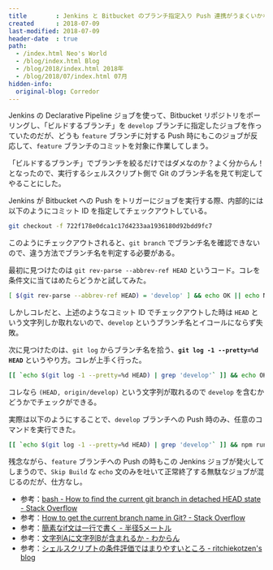 ```yaml
---
title        : Jenkins と Bitbucket のブランチ指定入り Push 連携がうまくいかなかったのでやり方を変えた
created      : 2018-07-09
last-modified: 2018-07-09
header-date  : true
path:
  - /index.html Neo's World
  - /blog/index.html Blog
  - /blog/2018/index.html 2018年
  - /blog/2018/07/index.html 07月
hidden-info:
  original-blog: Corredor
---
```


Jenkins の Declarative Pipeline ジョブを使って、Bitbucket リポジトリをポーリングし、「ビルドするブランチ」を `develop` ブランチに指定したジョブを作っていたのだが、どうも `feature` ブランチに対する Push 時にもこのジョブが反応して、`feature` ブランチのコミットを対象に作業してしまう。

「ビルドするブランチ」でブランチを絞るだけではダメなのか？よく分からん！となったので、実行するシェルスクリプト側で Git のブランチ名を見て判定してやることにした。

Jenkins が Bitbucket への Push をトリガーにジョブを実行する際、内部的には以下のようにコミット ID を指定してチェックアウトしている。

```bash
git checkout -f 722f178e0dca1c17d4233aa1936180d92bdd9fc7
```

このようにチェックアウトされると、`git branch` でブランチ名を確認できないので、違う方法でブランチ名を判定する必要がある。

最初に見つけたのは `git rev-parse --abbrev-ref HEAD` というコード。コレを条件文に当てはめたらどうかと試してみた。

```bash
[ $(git rev-parse --abbrev-ref HEAD) = 'develop' ] && echo OK || echo NG
```

しかしコレだと、上述のようなコミット ID でチェックアウトした時は `HEAD` という文字列しか取れないので、`develop` というブランチ名とイコールにならず失敗。

次に見つけたのは、`git log` からブランチ名を拾う、**`git log -1 --pretty=%d HEAD`** というやり方。コレが上手く行った。

```bash
[[ `echo $(git log -1 --pretty=%d HEAD) | grep 'develop'` ]] && echo OK || echo NG
```

コレなら `(HEAD, origin/develop)` という文字列が取れるので `develop` を含むかどうかでチェックができる。

実際は以下のようにすることで、`develop` ブランチへの Push 時のみ、任意のコマンドを実行できた。

```bash
[[ `echo $(git log -1 --pretty=%d HEAD) | grep 'develop'` ]] && npm run build || echo Skip Build
```

残念ながら、`feature` ブランチへの Push の時もこの Jenkins ジョブが発火してしまうので、`Skip Build` な `echo` 文のみを吐いて正常終了する無駄なジョブが混じるのだが、仕方なし。

- 参考：[bash - How to find the current git branch in detached HEAD state - Stack Overflow](https://stackoverflow.com/questions/6059336/how-to-find-the-current-git-branch-in-detached-head-state)
- 参考：[How to get the current branch name in Git? - Stack Overflow](https://stackoverflow.com/questions/6245570/how-to-get-the-current-branch-name-in-git)
- 参考：[簡素なif文は一行で書く - 半径5メートル](http://d.hatena.ne.jp/srkzhr/20080201/1201833497)
- 参考：[文字列Aに文字列Bが含まれるか - わからん](http://d.hatena.ne.jp/kitokitoki/20101009/p5)
- 参考：[シェルスクリプトの条件評価ではまりやすいところ - ritchiekotzen's blog](http://ritchiekotzen.hatenablog.com/entry/20090430)
